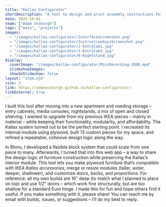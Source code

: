 ```yaml
---
title: "Kallax Configurator"
shortDescription: "A tool to design and print assembly instructions for modular shelving, using the IKEA Kallax module."
date: 2025-10-01
team: ["Adam Vosburgh"]
tags: ["main", "projects"]
images:
  - "/images/kallax-configurator/InterfaceScreenshot.png"
  - "/images/kallax-configurator/InstructionGuysScreenshot.png"
  - "/images/kallax-configurator/1-EntryCab1.jpg"
  - "/images/kallax-configurator/3-EntryCab3.jpg"
  - "/images/kallax-configurator/6-Nightstand.jpg"
display:
  coverImage: "/images/kallax-configurator/MiniRecording-1080.mp4"      
  slideshowImages:                               
  showInSlideshow: false    
layout: "item.njk"
size: 3
link: https://adamvosburgh.github.io/kallax-configurator/
linkExternal: true
---
```


I built this tool after moving into a new apartment and needing storage – entry cabinets, media consoles, nightstands, a mix of open and closed shelving. I wanted to upgrade from my previous IKEA pieces – mainly in material – while keeping their functionality, modularity, and affordability. The Kallax system turned out to be the perfect starting point. I recreated its internal module using plywood, built 13 custom pieces for my space, and refined a repeatable, cohesive design logic along the way.

In Rhino, I developed a flexible block system that could scale from one piece to many. Afterwards, I turned that into this web app – a way to share the design logic of furniture construction while preserving the Kallax’s interior module. This tool lets you make plywood furniture that’s *compatible with IKEA Kallax accessories*, merge or resize modules (taller, wider, deeper, shallower), and customize doors, backs, and proportions. For reference: all my own builds are 16" deep (to match what I planned to place on top) and use 1/2" doors – which work fine structurally, but are too shallow for a standard Euro hinge. I made this for fun and hope others find it useful. If you make something with it, please share! You can reach me by email with builds, issues, or suggestions – I’ll do my best to reply.